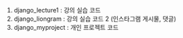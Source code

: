 1. django_lecture1 : 강의 실습 코드
2. django_liongram : 강의 실습 코드 2 (인스타그램 게시물, 댓글)
3. django_myproject : 개인 프로젝트 코드
